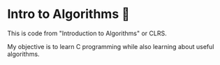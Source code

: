 # Intro to Algorithms 🏁

This is code from "Introduction to Algorithms" or CLRS.

My objective is to learn C programming while also learning about useful algorithms.
